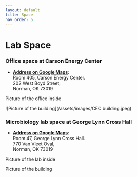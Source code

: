 ```yaml
---
layout: default
title: Space
nav_order: 5
---
```

# Lab Space

### **Office space at Carson Energy Center**  

- [**Address on Google Maps**](https://www.google.com/maps/place/Gallogly+College+of+Engineering/@35.2106619,-97.4429135,18.08z/data=!4m5!3m4!1s0x87b269d41b60d8c9:0x37f702bd76c6732c!8m2!3d35.2108932!4d-97.4425345):   
  Room 405, Carson Energy Center.  
  202 West Boyd Street,         
  Norman, OK 73019  




Picture of the office inside

![Picture of the building](/assets/images/CEC building.jpeg)

### **Microbiology lab space at George Lynn Cross Hall**

- [**Address on Google Maps**](https://www.google.com/maps/place/George+Lynn+Cross+Hall/@35.2069292,-97.4457894,17z/data=!4m12!1m6!3m5!1s0x87b269d332d849f9:0x3998c7056c2a8d14!2sGeorge+Lynn+Cross+Hall!8m2!3d35.2065631!4d-97.4448832!3m4!1s0x87b269d332d849f9:0x3998c7056c2a8d14!8m2!3d35.2065631!4d-97.4448832):  
  Room 47, George Lynn Cross Hall.    
  770 Van Vleet Oval,   
  Norman, OK  73019


Picture of the lab inside

Picture of the building
